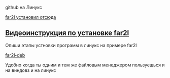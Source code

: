 





 


github на Линукс

[far2l  установил отсюда](https://github.com/elfmz/far2l)

[Видеоинструкция по установке far2l](https://www.youtube.com/watch?v=ropU_mXYbg4&t=118s)
---

Опиши этапы устновки программ в линукс на примере far2l

[far2l-deb](https://github.com/unxed/far2l-deb)

Удобно когда ты одним и тем же файловым менеджером пользуешься и на виндовз и на линукс